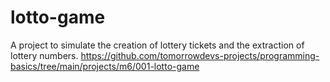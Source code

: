 # lotto-game
A project to simulate the creation of lottery tickets and the extraction of lottery numbers.
https://github.com/tomorrowdevs-projects/programming-basics/tree/main/projects/m6/001-lotto-game
